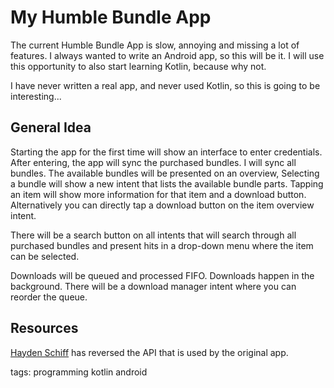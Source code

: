 # My Humble Bundle App

The current Humble Bundle App is slow, annoying and missing a lot of features. I always wanted to write an Android app, so this will be it. I will use this opportunity to also start learning Kotlin, because why not.

I have never written a real app, and never used Kotlin, so this is going to be interesting...

## General Idea

Starting the app for the first time will show an interface to enter credentials. After entering, the app will sync the purchased bundles. I will sync all bundles. The available bundles will be presented on an overview, Selecting a bundle will show a new intent that lists the available bundle parts. Tapping an item will show more information for that item and a download button. Alternatively you can directly tap a download button on the item overview intent.

There will be a search button on all intents that will search through all purchased bundles and present hits in a drop-down menu where the item can be selected.

Downloads will be queued and processed FIFO. Downloads happen in the background. There will be a download manager intent where you can reorder the queue.

## Resources

[Hayden Schiff](https://www.schiff.io/projects/humble-bundle-api) has reversed the API that is used by the original app.


tags: programming kotlin android
